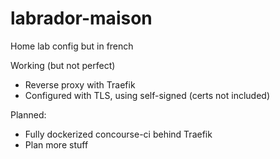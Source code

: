 # labrador-maison
Home lab config but in french 

Working (but not perfect)
- Reverse proxy with Traefik
- Configured with TLS, using self-signed (certs not included)

Planned:

- Fully dockerized concourse-ci behind Traefik
- Plan more stuff
